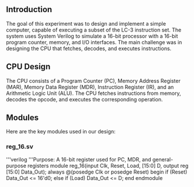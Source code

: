 ## Introduction
The goal of this experiment was to design and implement a simple computer, capable of executing a subset of the LC-3 instruction set. The system uses System Verilog to simulate a 16-bit processor with a 16-bit program counter, memory, and I/O interfaces. The main challenge was in designing the CPU that fetches, decodes, and executes instructions. 

## CPU Design
The CPU consists of a Program Counter (PC), Memory Address Register (MAR), Memory Data Register (MDR), Instruction Register (IR), and an Arithmetic Logic Unit (ALU). The CPU fetches instructions from memory, decodes the opcode, and executes the corresponding operation.

## Modules
Here are the key modules used in our design:

### reg_16.sv
'''verilog
'''Purpose: A 16-bit register used for PC, MDR, and general-purpose registers
module reg_16(input Clk, Reset, Load, [15:0] D, output reg [15:0] Data_Out);
  always @(posedge Clk or posedge Reset) begin
    if (Reset) Data_Out <= 16'd0;
    else if (Load) Data_Out <= D;
  end
endmodule
